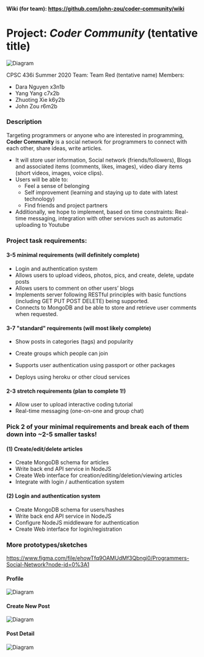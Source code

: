 #### Wiki (for team): https://github.com/john-zou/coder-community/wiki

# Project: _Coder Community_ (tentative title)

![Diagram](sketches/Home.png)

CPSC 436i Summer 2020
Team: Team Red (tentative name)
Members:

- Dara Nguyen x3n1b
- Yang Yang c7x2b
- Zhuoting Xie k6y2b
- John Zou r6m2b

### Description

Targeting programmers or anyone who are interested in programming, **Coder Community** is a social network for programmers to connect with each other, share ideas, write articles.

- It will store user information, Social network (friends/followers), Blogs and associated items (comments, likes, images), video diary items (short videos, images, voice clips).
- Users will be able to:
  - Feel a sense of belonging
  - Self improvement (learning and staying up to date with latest technology)
  - Find friends and project partners
- Additionally, we hope to implement, based on time constraints:
  Real-time messaging, integration with other services such as automatic uploading to Youtube

### Project task requirements:

#### 3-5 minimal requirements (will definitely complete)

- Login and authentication system
- Allows users to upload videos, photos, pics, and create, delete, update posts
- Allows users to comment on other users’ blogs
- Implements server following RESTful principles with basic functions (including GET PUT POST DELETE) being supported.
- Connects to MongoDB and be able to store and retrieve user comments when requested.

#### 3-7 "standard" requirements (will most likely complete)

- Show posts in categories (tags) and popularity
- Create groups which people can join

- Supports user authentication using passport or other packages
- Deploys using heroku or other cloud services

#### 2-3 stretch requirements (plan to complete 1!)

- Allow user to upload interactive coding tutorial
- Real-time messaging (one-on-one and group chat)

### Pick 2 of your minimal requirements and break each of them down into ~2-5 smaller tasks!

#### (1) Create/edit/delete articles

- Create MongoDB schema for articles
- Write back end API service in NodeJS
- Create Web interface for creation/editing/deletion/viewing articles
- Integrate with login / authentication system

#### (2) Login and authentication system

- Create MongoDB schema for users/hashes
- Write back end API service in NodeJS
- Configure NodeJS middleware for authentication
- Create Web interface for login/registration

### More prototypes/sketches

https://www.figma.com/file/ehowTfq9OAMUdMf3Qbngi0/Programmers-Social-Network?node-id=0%3A1

#### Profile

![Diagram](sketches/View%20profile.png)

#### Create New Post

![Diagram](sketches/Create%20new%20post.png)

#### Post Detail

![Diagram](sketches/Post%20Detail.png)
